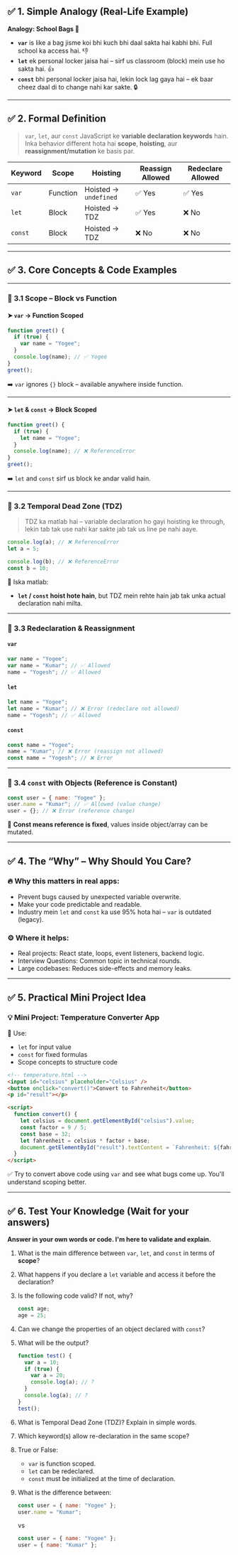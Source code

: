 ## ✅ 1. Simple Analogy (Real-Life Example)

**Analogy: School Bags 🎒**

- **`var`** is like a bag jisme koi bhi kuch bhi daal sakta hai kabhi bhi. Full school ka access hai. 👎
- **`let`** ek personal locker jaisa hai – sirf us classroom (block) mein use ho sakta hai. 👍
- **`const`** bhi personal locker jaisa hai, lekin lock lag gaya hai – ek baar cheez daal di to change nahi kar sakte. 🔒

---

## ✅ 2. Formal Definition

> `var`, `let`, aur `const` JavaScript ke **variable declaration keywords** hain.
> Inka behavior different hota hai **scope**, **hoisting**, aur **reassignment/mutation** ke basis par.

| Keyword | Scope    | Hoisting              | Reassign Allowed | Redeclare Allowed |
| ------- | -------- | --------------------- | ---------------- | ----------------- |
| `var`   | Function | Hoisted → `undefined` | ✅ Yes           | ✅ Yes            |
| `let`   | Block    | Hoisted → TDZ         | ✅ Yes           | ❌ No             |
| `const` | Block    | Hoisted → TDZ         | ❌ No            | ❌ No             |

---

## ✅ 3. Core Concepts & Code Examples

---

### 🔹 3.1 Scope – Block vs Function

#### ➤ `var` → Function Scoped

```js
function greet() {
  if (true) {
    var name = "Yogee";
  }
  console.log(name); // ✅ Yogee
}
greet();
```

➡️ `var` ignores `{}` block – available anywhere inside function.

---

#### ➤ `let` & `const` → Block Scoped

```js
function greet() {
  if (true) {
    let name = "Yogee";
  }
  console.log(name); // ❌ ReferenceError
}
greet();
```

➡️ `let` and `const` sirf us block ke andar valid hain.

---

### 🔹 3.2 Temporal Dead Zone (TDZ)

> TDZ ka matlab hai – variable declaration ho gayi hoisting ke through, lekin tab tak use nahi kar sakte jab tak us line pe nahi aaye.

```js
console.log(a); // ❌ ReferenceError
let a = 5;
```

```js
console.log(b); // ❌ ReferenceError
const b = 10;
```

🧠 Iska matlab:

- **`let` / `const` hoist hote hain**, but TDZ mein rehte hain jab tak unka actual declaration nahi milta.

---

### 🔹 3.3 Redeclaration & Reassignment

#### `var`

```js
var name = "Yogee";
var name = "Kumar"; // ✅ Allowed
name = "Yogesh"; // ✅ Allowed
```

#### `let`

```js
let name = "Yogee";
let name = "Kumar"; // ❌ Error (redeclare not allowed)
name = "Yogesh"; // ✅ Allowed
```

#### `const`

```js
const name = "Yogee";
name = "Kumar"; // ❌ Error (reassign not allowed)
const name = "Yogesh"; // ❌ Error
```

---

### 🔹 3.4 `const` with Objects (Reference is Constant)

```js
const user = { name: "Yogee" };
user.name = "Kumar"; // ✅ Allowed (value change)
user = {}; // ❌ Error (reference change)
```

🧠 **Const means reference is fixed**, values inside object/array can be mutated.

---

## ✅ 4. The “Why” – Why Should You Care?

### 🔥 Why this matters in real apps:

- Prevent bugs caused by unexpected variable overwrite.
- Make your code predictable and readable.
- Industry mein `let` and `const` ka use 95% hota hai – `var` is outdated (legacy).

### ⚙️ Where it helps:

- Real projects: React state, loops, event listeners, backend logic.
- Interview Questions: Common topic in technical rounds.
- Large codebases: Reduces side-effects and memory leaks.

---

## ✅ 5. Practical Mini Project Idea

### 💡 Mini Project: **Temperature Converter App**

📌 Use:

- `let` for input value
- `const` for fixed formulas
- Scope concepts to structure code

```html
<!-- temperature.html -->
<input id="celsius" placeholder="Celsius" />
<button onclick="convert()">Convert to Fahrenheit</button>
<p id="result"></p>

<script>
  function convert() {
    let celsius = document.getElementById("celsius").value;
    const factor = 9 / 5;
    const base = 32;
    let fahrenheit = celsius * factor + base;
    document.getElementById("result").textContent = `Fahrenheit: ${fahrenheit}`;
  }
</script>
```

✅ Try to convert above code using `var` and see what bugs come up. You'll understand scoping better.

---

## ✅ 6. Test Your Knowledge (Wait for your answers)

**Answer in your own words or code. I'm here to validate and explain.**

1. What is the main difference between `var`, `let`, and `const` in terms of **scope**?

2. What happens if you declare a `let` variable and access it before the declaration?

3. Is the following code valid? If not, why?

   ```js
   const age;
   age = 25;
   ```

4. Can we change the properties of an object declared with `const`?

5. What will be the output?

   ```js
   function test() {
     var a = 10;
     if (true) {
       var a = 20;
       console.log(a); // ?
     }
     console.log(a); // ?
   }
   test();
   ```

6. What is Temporal Dead Zone (TDZ)? Explain in simple words.

7. Which keyword(s) allow re-declaration in the same scope?

8. True or False:

   - `var` is function scoped.
   - `let` can be redeclared.
   - `const` must be initialized at the time of declaration.

9. What is the difference between:

   ```js
   const user = { name: "Yogee" };
   user.name = "Kumar";
   ```

   vs

   ```js
   const user = { name: "Yogee" };
   user = { name: "Kumar" };
   ```
